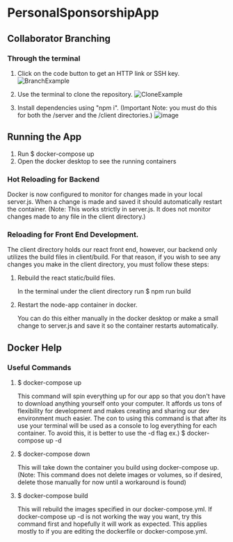# PersonalSponsorshipApp

## Collaborator Branching
### Through the terminal
1. Click on the code button to get an HTTP link or SSH key.
   ![BranchExample](https://github.com/jonnydc4/PersonalSponsorshipApp/assets/71983496/af2987ed-253e-489d-b076-862f9d0b6cc5)

2. Use the terminal to clone the repository.
   ![CloneExample](https://github.com/jonnydc4/PersonalSponsorshipApp/assets/71983496/4da53de7-bd53-43de-ae85-03c1fd9ea7a4)

3. Install dependencies using "npm i". (Important Note: you must do this for both the /server and the /client directories.)
   ![image](https://github.com/jonnydc4/PersonalSponsorshipApp/assets/71983496/d01a67f7-8f62-4e1a-9fcb-8d670737f0cc)

## Running the App
1. Run $ docker-compose up
2. Open the docker desktop to see the running containers
   
### Hot Reloading for Backend
Docker is now configured to monitor for changes made in your local server.js. When a change is made and saved it should automatically restart the container.
(Note: This works strictly in server.js. It does not monitor changes made to any file in the client directory.)

### Reloading for Front End Development.
The client directory holds our react front end, however, our backend only utilizes the build files in client/build. For that reason, if you wish to see any changes you make in the client directory, you must follow these steps:
1. Rebuild the react static/build files.
   
   In the terminal under the client directory run $ npm run build    
3. Restart the node-app container in docker.
   
   You can do this either manually in the docker desktop or make a small change to server.js and save it so the container restarts automatically.
   
   
## Docker Help
### Useful Commands
1. $ docker-compose up
   
   This command will spin everything up for our app so that you don't have to download anything yourself onto your computer. It affords us tons of flexibility for development and makes creating and sharing our dev environment much easier.
   The con to using this command is that after its use your terminal will be used as a console to log everything for each container.
   To avoid this, it is better to use the -d flag ex.) $ docker-compose up -d

3. $ docker-compose down
   
   This will take down the container you build using docker-compose up. (Note: This command does not delete images or volumes, so if desired, delete those manually for now until a workaround is found)

4. $ docker-compose build
   
   This will rebuild the images specified in our docker-compose.yml. If docker-compose up -d is not working the way you want, try this command first and hopefully it will work as expected. This applies mostly to if you are editing the dockerfile or docker-compose.yml.
